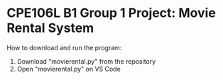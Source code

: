 # CPE106L B1 Group 1 Project: Movie Rental System

How to download and run the program:
1. Download "movierental.py" from the repository
2. Open "movierental.py" on VS Code